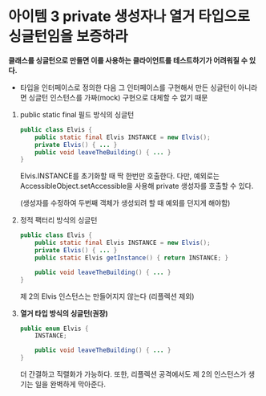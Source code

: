 # 아이템 3 private 생성자나 열거 타입으로 싱글턴임을 보증하라

**클래스를 싱글턴으로 만들면 이를 사용하는 클라이언트를 테스트하기가 어려워질 수 있다.**

- 타입을 인터페이스로 정의한 다음 그 인터페이스를 구현해서 만든 싱글턴이 아니라면 싱글턴 인스턴스를 가짜(mock) 구현으로 대체할 수 없기 때문
1. public static final 필드 방식의 싱글턴
    
    ```java
    public class Elvis {
    	public static final Elvis INSTANCE = new Elvis();
    	private Elvis() { ... }
    	public void leaveTheBuilding() { ... }
    }
    ```
    
    Elvis.INSTANCE를 초기화할 때 딱 한번만 호출한다.
    다만, 예외로는 AccessibleObject.setAccessible을 사용해 private 생성자를 호출할 수 있다.
    
    (생성자를 수정하여 두번째 객체가 생성되려 할 때 예외를 던지게 해야함)
    
2. 정적 팩터리 방식의 싱글턴
    
    ```java
    public class Elvis {
    	public static final Elvis INSTANCE = new Elvis();
    	private Elvis() { ... }
    	public static Elvis getInstance() { return INSTANCE; }
    
    	public void leaveTheBuilding() { ... }
    }
    ```
    
    제 2의 Elvis 인스턴스는 만들어지지 않는다 (리플렉션 제외)
    
3. **열거 타입 방식의 싱글턴(권장)**
    
    ```java
    public enum Elvis {
    	INSTANCE;
    
    	public void leaveTheBuilding() { ... }
    }
    ```
    
    더 간결하고 직렬화가 가능하다.
    또한, 리플렉션 공격에서도 제 2의 인스턴스가 생기는 일을 완벽하게 막아준다.
